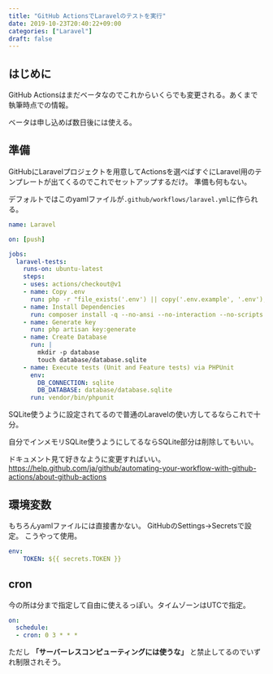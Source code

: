```yaml
---
title: "GitHub ActionsでLaravelのテストを実行"
date: 2019-10-23T20:40:22+09:00
categories: ["Laravel"]
draft: false
---
```


## はじめに
GitHub Actionsはまだベータなのでこれからいくらでも変更される。あくまで執筆時点での情報。

ベータは申し込めば数日後には使える。

## 準備
GitHubにLaravelプロジェクトを用意してActionsを選べばすぐにLaravel用のテンプレートが出てくるのでこれでセットアップするだけ。
準備も何もない。

デフォルトではこのyamlファイルが`.github/workflows/laravel.yml`に作られる。

```yaml
name: Laravel

on: [push]

jobs:
  laravel-tests:
    runs-on: ubuntu-latest
    steps:
    - uses: actions/checkout@v1
    - name: Copy .env
      run: php -r "file_exists('.env') || copy('.env.example', '.env');"
    - name: Install Dependencies
      run: composer install -q --no-ansi --no-interaction --no-scripts --no-suggest --no-progress --prefer-dist
    - name: Generate key
      run: php artisan key:generate
    - name: Create Database
      run: |
        mkdir -p database
        touch database/database.sqlite
    - name: Execute tests (Unit and Feature tests) via PHPUnit
      env:
        DB_CONNECTION: sqlite
        DB_DATABASE: database/database.sqlite
      run: vendor/bin/phpunit
```

SQLite使うように設定されてるので普通のLaravelの使い方してるならこれで十分。

自分でインメモリSQLite使うようにしてるならSQLite部分は削除してもいい。

ドキュメント見て好きなように変更すればいい。
https://help.github.com/ja/github/automating-your-workflow-with-github-actions/about-github-actions

## 環境変数
もちろんyamlファイルには直接書かない。
GitHubのSettings→Secretsで設定。
こうやって使用。

```yaml
env:
    TOKEN: ${{ secrets.TOKEN }}
```

## cron
今の所は分まで指定して自由に使えるっぽい。タイムゾーンはUTCで指定。

```yaml
on:
  schedule:
  - cron: 0 3 * * *
```

ただし **「サーバーレスコンピューティングには使うな」** と禁止してるのでいずれ制限されそう。
